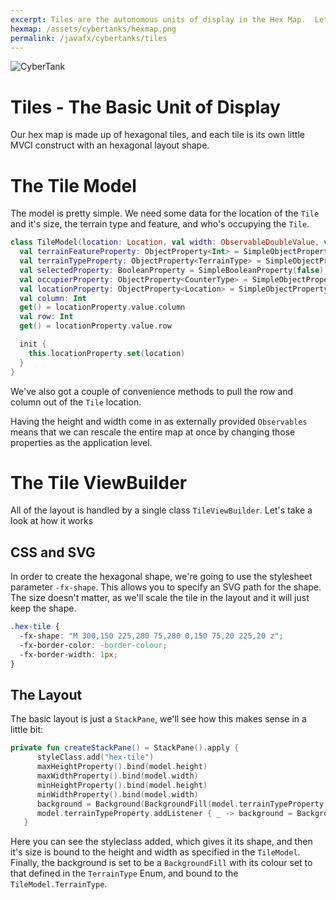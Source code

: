 ```yaml
---
excerpt: Tiles are the autonomous units of display in the Hex Map.  Let's see how they work.
hexmap: /assets/cybertanks/hexmap.png
permalink: /javafx/cybertanks/tiles
---
```


![CyberTank]({{page.banner}})

# Tiles - The Basic Unit of Display

Our hex map is made up of hexagonal tiles, and each tile is its own little MVCI construct with an hexagonal layout shape.

# The Tile Model

The model is pretty simple.  We need some data for the location of the `Tile` and it's size, the terrain type and feature, and who's occupying the `Tile`.

``` kotlin
class TileModel(location: Location, val width: ObservableDoubleValue, val height: ObservableDoubleValue) {
  val terrainFeatureProperty: ObjectProperty<Int> = SimpleObjectProperty(0)
  val terrainTypeProperty: ObjectProperty<TerrainType> = SimpleObjectProperty(TerrainType.NONE)
  val selectedProperty: BooleanProperty = SimpleBooleanProperty(false)
  val occupierProperty: ObjectProperty<CounterType> = SimpleObjectProperty(CounterType.NONE)
  val locationProperty: ObjectProperty<Location> = SimpleObjectProperty()
  val column: Int
  get() = locationProperty.value.column
  val row: Int
  get() = locationProperty.value.row

  init {
    this.locationProperty.set(location)
  }
}
```
We've also got a couple of convenience methods to pull the row and column out of the `Tile` location.  

Having the height and width come in as externally provided `Observables` means that we can rescale the entire map at once by changing those properties as the application level.

# The Tile ViewBuilder

All of the layout is handled by a single class `TileViewBuilder`.  Let's take a look at how it works

## CSS and SVG

In order to create the hexagonal shape, we're going to use the stylesheet parameter `-fx-shape`.  This allows you to specify an SVG path for the shape.  The size doesn't matter, as we'll scale the tile in the layout and it will just keep the shape.  

``` css
.hex-tile {
  -fx-shape: "M 300,150 225,280 75,280 0,150 75,20 225,20 z";
  -fx-border-color: -border-colour;
  -fx-border-width: 1px;
}
```


## The Layout

The basic layout is just a `StackPane`, we'll see how this makes sense in a little bit:

``` kotlin
private fun createStackPane() = StackPane().apply {
      styleClass.add("hex-tile")
      maxHeightProperty().bind(model.height)
      maxWidthProperty().bind(model.width)
      minHeightProperty().bind(model.height)
      minWidthProperty().bind(model.width)
      background = Background(BackgroundFill(model.terrainTypeProperty.value.colour, null, null))
      model.terrainTypeProperty.addListener { _ -> background = Background(BackgroundFill(model.terrainTypeProperty.value.colour, null, null)) }
   }
```
Here you can see the styleclass added, which gives it its shape, and then it's size is bound to the height and width as specified in the `TileModel`. Finally, the background is set to be a `BackgroundFill` with its colour set to that defined in the `TerrainType` Enum, and bound to the `TileModel.TerrainType`.
